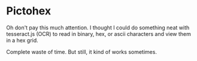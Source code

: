 
# Pictohex

Oh don't pay this much attention. I thought I could do something neat with tesseract.js (OCR) to read in binary, hex, or ascii characters and view them in a hex grid.

Complete waste of time. But still, it kind of works sometimes.

